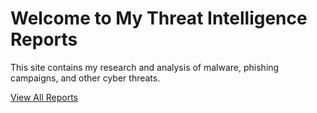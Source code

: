 # Welcome to My Threat Intelligence Reports  

This site contains my research and analysis of malware, phishing campaigns, and other cyber threats.  

[View All Reports](/_posts/)

